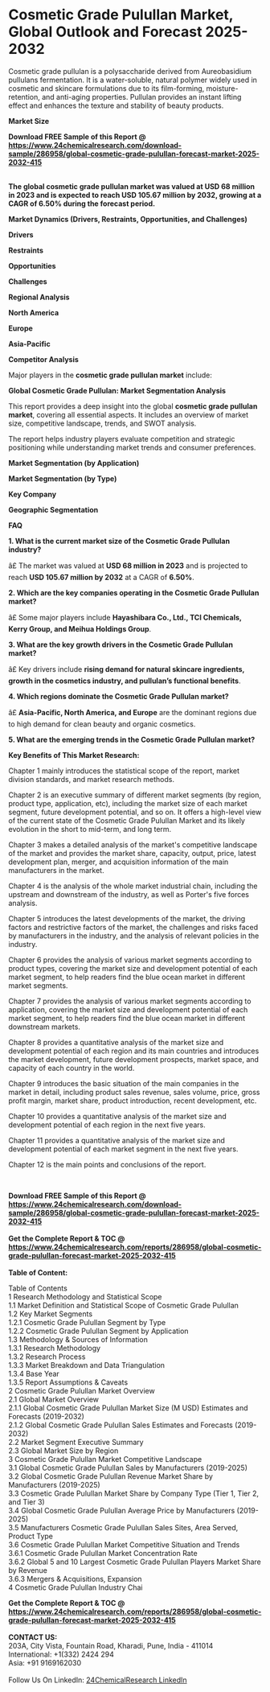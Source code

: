 <h1>Cosmetic Grade Pulullan Market, Global Outlook and Forecast 2025-2032</h1><p>Cosmetic grade pullulan is a polysaccharide derived from Aureobasidium pullulans fermentation. It is a water-soluble, natural polymer widely used in cosmetic and skincare formulations due to its film-forming, moisture-retention, and anti-aging properties. Pullulan provides an instant lifting effect and enhances the texture and stability of beauty products.</p><p>
<strong>Market Size</strong></p><p>
</p><div><b>Download FREE Sample of this Report @ 
            <a href="https://www.24chemicalresearch.com/download-sample/286958/global-cosmetic-grade-pulullan-forecast-market-2025-2032-415">
            https://www.24chemicalresearch.com/download-sample/286958/global-cosmetic-grade-pulullan-forecast-market-2025-2032-415</a></b></div><br><p><strong>The global cosmetic grade pullulan market was valued at USD 68 million in 2023 and is expected to reach USD 105.67 million by 2032, growing at a CAGR of 6.50% during the forecast period.</strong></p><p>
</p><p>
<strong>Market Dynamics (Drivers, Restraints, Opportunities, and Challenges)</strong></p><p>
<strong>Drivers</strong></p><p>
</p><p>
<strong>Restraints</strong></p><p>
</p><p>
<strong>Opportunities</strong></p><p>
</p><p>
<strong>Challenges</strong></p><p>
</p><p>
<strong>Regional Analysis</strong></p><p>
<strong>North America</strong></p><p>
</p><p>
<strong>Europe</strong></p><p>
</p><p>
<strong>Asia-Pacific</strong></p><p>
</p><p>
<strong>Competitor Analysis</strong></p><p>
</p><p>Major players in the <strong>cosmetic grade pullulan market</strong> include:</p><p>
</p><p>
<strong>Global Cosmetic Grade Pullulan: Market Segmentation Analysis</strong></p><p>
</p><p>This report provides a deep insight into the global <strong>cosmetic grade pullulan market</strong>, covering all essential aspects. It includes an overview of market size, competitive landscape, trends, and SWOT analysis.</p><p>
</p><p>The report helps industry players evaluate competition and strategic positioning while understanding market trends and consumer preferences.</p><p>
<strong>Market Segmentation (by Application)</strong></p><p>
</p><p>
<strong>Market Segmentation (by Type)</strong></p><p>
</p><p>
<strong>Key Company</strong></p><p>
</p><p>
<strong>Geographic Segmentation</strong></p><p>
</p><p>
<strong>FAQ </strong></p><p>
<strong>1. What is the current market size of the Cosmetic Grade Pullulan industry?</strong></p><p>
</p><p>â£ The market was valued at <strong>USD 68 million in 2023</strong> and is projected to reach <strong>USD 105.67 million by 2032</strong> at a CAGR of <strong>6.50%</strong>.</p><p>
<strong>2. Which are the key companies operating in the Cosmetic Grade Pullulan market?</strong></p><p>
</p><p>â£ Some major players include <strong>Hayashibara Co., Ltd., TCI Chemicals, Kerry Group, and Meihua Holdings Group</strong>.</p><p>
<strong>3. What are the key growth drivers in the Cosmetic Grade Pullulan market?</strong></p><p>
</p><p>â£ Key drivers include <strong>rising demand for natural skincare ingredients, growth in the cosmetics industry, and pullulan’s functional benefits</strong>.</p><p>
<strong>4. Which regions dominate the Cosmetic Grade Pullulan market?</strong></p><p>
</p><p>â£ <strong>Asia-Pacific, North America, and Europe</strong> are the dominant regions due to high demand for clean beauty and organic cosmetics.</p><p>
<strong>5. What are the emerging trends in the Cosmetic Grade Pullulan market?</strong></p><p>
</p><p>
</p><p><strong>Key Benefits of This Market Research:</strong></p><p>
</p><p>
</p><p>
Chapter 1 mainly introduces the statistical scope of the report, market division standards, and market research methods.</p><p>
Chapter 2 is an executive summary of different market segments (by region, product type, application, etc), including the market size of each market segment, future development potential, and so on. It offers a high-level view of the current state of the Cosmetic Grade Pulullan Market and its likely evolution in the short to mid-term, and long term.</p><p>
Chapter 3 makes a detailed analysis of the market's competitive landscape of the market and provides the market share, capacity, output, price, latest development plan, merger, and acquisition information of the main manufacturers in the market.</p><p>
Chapter 4 is the analysis of the whole market industrial chain, including the upstream and downstream of the industry, as well as Porter's five forces analysis.</p><p>
Chapter 5 introduces the latest developments of the market, the driving factors and restrictive factors of the market, the challenges and risks faced by manufacturers in the industry, and the analysis of relevant policies in the industry.</p><p>
Chapter 6 provides the analysis of various market segments according to product types, covering the market size and development potential of each market segment, to help readers find the blue ocean market in different market segments.</p><p>
Chapter 7 provides the analysis of various market segments according to application, covering the market size and development potential of each market segment, to help readers find the blue ocean market in different downstream markets.</p><p>
Chapter 8 provides a quantitative analysis of the market size and development potential of each region and its main countries and introduces the market development, future development prospects, market space, and capacity of each country in the world.</p><p>
Chapter 9 introduces the basic situation of the main companies in the market in detail, including product sales revenue, sales volume, price, gross profit margin, market share, product introduction, recent development, etc.</p><p>
Chapter 10 provides a quantitative analysis of the market size and development potential of each region in the next five years.</p><p>
Chapter 11 provides a quantitative analysis of the market size and development potential of each market segment in the next five years.</p><p>
Chapter 12 is the main points and conclusions of the report.</p><p>
 </p><div><b>Download FREE Sample of this Report @ 
            <a href="https://www.24chemicalresearch.com/download-sample/286958/global-cosmetic-grade-pulullan-forecast-market-2025-2032-415">
            https://www.24chemicalresearch.com/download-sample/286958/global-cosmetic-grade-pulullan-forecast-market-2025-2032-415</a></b></div><br><div><b>Get the Complete Report & TOC @ 
            <a href="https://www.24chemicalresearch.com/reports/286958/global-cosmetic-grade-pulullan-forecast-market-2025-2032-415">
            https://www.24chemicalresearch.com/reports/286958/global-cosmetic-grade-pulullan-forecast-market-2025-2032-415</a></b></div><br>
            <b>Table of Content:</b><p>Table of Contents<br />
1 Research Methodology and Statistical Scope<br />
1.1 Market Definition and Statistical Scope of Cosmetic Grade Pulullan<br />
1.2 Key Market Segments<br />
1.2.1 Cosmetic Grade Pulullan Segment by Type<br />
1.2.2 Cosmetic Grade Pulullan Segment by Application<br />
1.3 Methodology & Sources of Information<br />
1.3.1 Research Methodology<br />
1.3.2 Research Process<br />
1.3.3 Market Breakdown and Data Triangulation<br />
1.3.4 Base Year<br />
1.3.5 Report Assumptions & Caveats<br />
2 Cosmetic Grade Pulullan Market Overview<br />
2.1 Global Market Overview<br />
2.1.1 Global Cosmetic Grade Pulullan Market Size (M USD) Estimates and Forecasts (2019-2032)<br />
2.1.2 Global Cosmetic Grade Pulullan Sales Estimates and Forecasts (2019-2032)<br />
2.2 Market Segment Executive Summary<br />
2.3 Global Market Size by Region<br />
3 Cosmetic Grade Pulullan Market Competitive Landscape<br />
3.1 Global Cosmetic Grade Pulullan Sales by Manufacturers (2019-2025)<br />
3.2 Global Cosmetic Grade Pulullan Revenue Market Share by Manufacturers (2019-2025)<br />
3.3 Cosmetic Grade Pulullan Market Share by Company Type (Tier 1, Tier 2, and Tier 3)<br />
3.4 Global Cosmetic Grade Pulullan Average Price by Manufacturers (2019-2025)<br />
3.5 Manufacturers Cosmetic Grade Pulullan Sales Sites, Area Served, Product Type<br />
3.6 Cosmetic Grade Pulullan Market Competitive Situation and Trends<br />
3.6.1 Cosmetic Grade Pulullan Market Concentration Rate<br />
3.6.2 Global 5 and 10 Largest Cosmetic Grade Pulullan Players Market Share by Revenue<br />
3.6.3 Mergers & Acquisitions, Expansion<br />
4 Cosmetic Grade Pulullan Industry Chai</p><div><b>Get the Complete Report & TOC @ 
            <a href="https://www.24chemicalresearch.com/reports/286958/global-cosmetic-grade-pulullan-forecast-market-2025-2032-415">
            https://www.24chemicalresearch.com/reports/286958/global-cosmetic-grade-pulullan-forecast-market-2025-2032-415</a></b></div><br><b>CONTACT US:</b><br>
            203A, City Vista, Fountain Road, Kharadi, Pune, India - 411014<br>
            International: +1(332) 2424 294<br>
            Asia: +91 9169162030 <br><br>
            Follow Us On LinkedIn: <a href="https://www.linkedin.com/company/24chemicalresearch/">24ChemicalResearch LinkedIn</a>